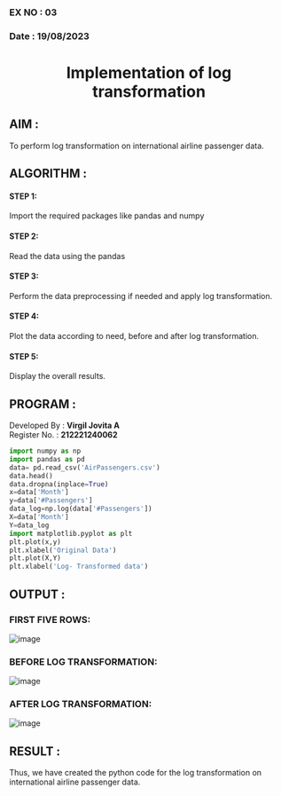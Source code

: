 ### EX NO : 03
### Date : 19/08/2023
# <p align="center">Implementation of log transformation</p>

## AIM :
To perform log transformation on international airline passenger data.
## ALGORITHM :
#### STEP 1: 
Import the required packages like pandas and numpy
#### STEP 2:
Read the data using the pandas
#### STEP 3: 
Perform the data preprocessing if needed and apply log transformation.
#### STEP 4: 
Plot the data according to need, before and after log transformation.
#### STEP 5: 
Display the overall results.

## PROGRAM :
Developed By : **Virgil Jovita A**
</br>
Register No. : **212221240062**
```python
import numpy as np
import pandas as pd
data= pd.read_csv('AirPassengers.csv')
data.head()
data.dropna(inplace=True)
x=data['Month']
y=data['#Passengers']
data_log=np.log(data['#Passengers'])
X=data['Month']
Y=data_log
import matplotlib.pyplot as plt
plt.plot(x,y)
plt.xlabel('Original Data')
plt.plot(X,Y)
plt.xlabel('Log- Transformed data')
```
## OUTPUT :
### FIRST FIVE ROWS:
![image](https://github.com/gpavithra673/EXP-3-Implementation-of-log-transformation-/assets/93427264/dee7e959-a649-4ac3-905c-985d80f92346)

### BEFORE LOG TRANSFORMATION:
![image](https://github.com/gpavithra673/EXP-3-Implementation-of-log-transformation-/assets/93427264/31b5cfdd-8787-4957-8f2c-07e409d43762)
### AFTER LOG TRANSFORMATION:
![image](https://github.com/gpavithra673/EXP-3-Implementation-of-log-transformation-/assets/93427264/c45837a1-4334-41a6-8731-bd1de76d9a1c)

## RESULT :
Thus, we have created the python code for the log transformation on international airline passenger data.

